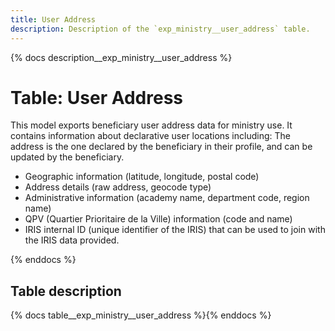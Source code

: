 ```yaml
---
title: User Address
description: Description of the `exp_ministry__user_address` table.
---
```


{% docs description__exp_ministry__user_address %}

# Table: User Address

This model exports beneficiary user address data for ministry use.
It contains information about declarative user locations including:
The address is the one declared by the beneficiary in their profile, and can be updated by the beneficiary.
- Geographic information (latitude, longitude, postal code)
- Address details (raw address, geocode type)
- Administrative information (academy name, department code, region name)
- QPV (Quartier Prioritaire de la Ville) information (code and name)
- IRIS internal ID (unique identifier of the IRIS) that can be used to join with the IRIS data provided.

{% enddocs %}

## Table description

{% docs table__exp_ministry__user_address %}{% enddocs %}

